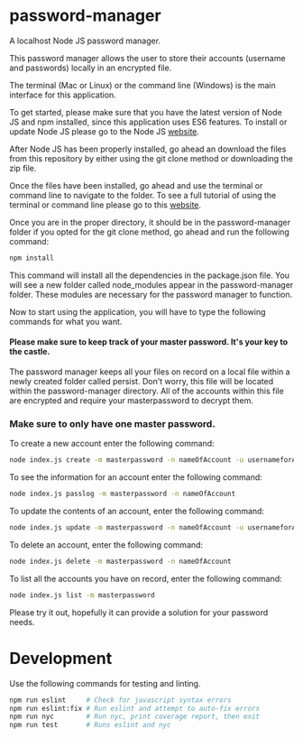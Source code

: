 # password-manager

A localhost Node JS password manager.

This password manager allows the user to store their accounts (username and passwords) locally in an encrypted file.

The terminal (Mac or Linux) or the command line (Windows) is the main interface for this application.

To get started, please make sure that you have the latest version of Node JS and npm installed, since this application uses ES6 features. To install or update Node JS please go to the Node JS [website](https://nodejs.org/en/).

After Node JS has been properly installed, go ahead an download the files from this repository by either using the git clone method or downloading the zip file.

Once the files have been installed, go ahead and use the terminal or command line to navigate to the folder. To see a full tutorial of using the terminal or command line please go to this [website](http://cli.learncodethehardway.org/book/).

Once you are in the proper directory, it should be in the password-manager folder if you opted for the git clone method, go ahead and run the following command:

```bash
npm install
```

This command will install all the dependencies in the package.json file. You will see a new folder called node_modules appear in the password-manager folder. These modules are necessary for the password manager to function.

Now to start using the application, you will have to type the following commands for what you want.

#### Please make sure to keep track of your master password. It's your key to the castle.

The password manager keeps all your files on record on a local file within a newly created folder called persist. Don't worry, this file will be located within the password-manager directory. All of the accounts within this file are encrypted and require your masterpassword to decrypt them.

### Make sure to only have one master password.

To create a new account enter the following command:

```bash
node index.js create -m masterpassword -n nameOfAccount -u usernameforAccount -p passwordforAccount
```

To see the information for an account enter the following command:

```bash
node index.js passlog -m masterpassword -n nameOfAccount
```

To update the contents of an account, enter the following command:

```bash
node index.js update -m masterpassword -n nameOfAccount -u usernameforAccount -p passwordforAccount
```

To delete an account, enter the following command:

```bash
node index.js delete -m masterpassword -n nameOfAccount
```

To list all the accounts you have on record, enter the following command:

```bash
node index.js list -m masterpassword
```

Please try it out, hopefully it can provide a solution for your password needs.

# Development

Use the following commands for testing and linting.

```bash
npm run eslint     # Check for javascript syntax errors
npm run eslint:fix # Run eslint and attempt to auto-fix errors
npm run nyc        # Run nyc, print coverage report, then exit
npm run test       # Runs eslint and nyc
